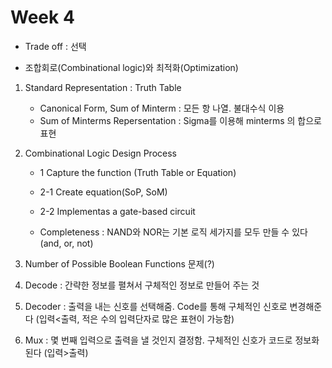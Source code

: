 # Week 4

+ Trade off : 선택

+ 조합회로(Combinational logic)와 최적화(Optimization)

1. Standard Representation : Truth Table

    - Canonical Form, Sum of Minterm : 모든 항 나열. 불대수식 이용
    - Sum of Minterms Repersentation : Sigma를 이용해 minterms 의 합으로 표현

2. Combinational Logic Design Process

    - 1 Capture the function (Truth Table or Equation)
    - 2-1 Create equation(SoP, SoM)
    - 2-2 Implementas a gate-based circuit

    - Completeness : NAND와 NOR는 기본 로직 세가지를 모두 만들 수 있다(and, or, not)

3. Number of Possible Boolean Functions 문제(?)

4. Decode : 간략한 정보를 펼쳐서 구체적인 정보로 만들어 주는 것

5. Decoder : 출력을 내는 신호를 선택해줌. Code를 통해 구체적인 신호로 변경해준다 (입력<출력, 적은 수의 입력단자로 많은 표현이 가능함)

6. Mux : 몇 번째 입력으로 출력을 낼 것인지 결정함. 구체적인 신호가 코드로 정보화된다 (입력>출력)